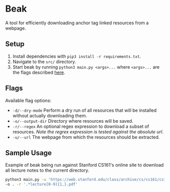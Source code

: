 # Beak
A tool for efficiently downloading anchor tag linked resources from
a webpage.

## Setup
1. Install dependencies with `pip3 install -r requirements.txt`.
2. Navigate to the `src/` directory.
3. Start beak by running `python3 main.py <args>...` where `<args>...`
are the flags described [here](#flags).

## Flags
Available flag options:
- `-d/--dry-mode` Perform a dry run of all resources that will
be installed without actually downloading them.
- `-o/--output-dir` Directory where resources will be saved.
- `-r/--regex` An optional regex expression to download a subset
of resources. *Note the regrex expression is tested against the
absolute url*.
- `-u/--url` The webpage from which the resources should be extracted.

## Sample Usage
Example of beak being run against Stanford CS161's online site to
download all lecture notes to the current directory.
```sh
python3 main.py -u 'https://web.stanford.edu/class/archive/cs/cs161/cs161.1168/'
-o . -r '.*lecture[0-9]{1,}.pdf'
```